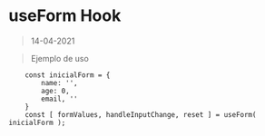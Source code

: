 # useForm Hook

> 14-04-2021


>Ejemplo de uso
```
    const inicialForm = {
        name: '',
        age: 0,
        email, ''
    }
    const [ formValues, handleInputChange, reset ] = useForm( inicialForm );
```
